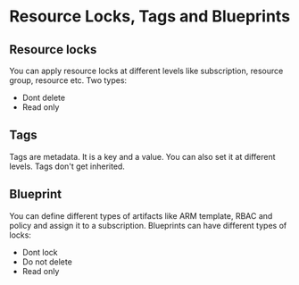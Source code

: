 # Resource Locks, Tags and Blueprints

## Resource locks

You can apply resource locks at different levels like subscription, resource group, resource etc.
Two types:
- Dont delete
- Read only

## Tags

Tags are metadata. It is a key and a value. You can also set it at different levels.
Tags don't get inherited.

## Blueprint

You can define different types of artifacts like ARM template, RBAC and policy and assign it 
to a subscription. Blueprints can have different types of locks:
- Dont lock
- Do not delete
- Read only
